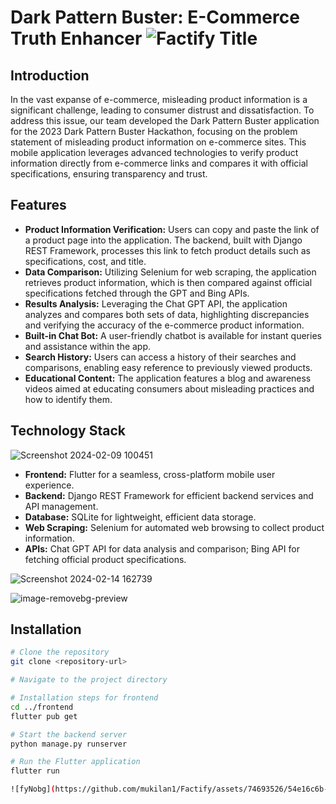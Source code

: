 # Dark Pattern Buster: E-Commerce Truth Enhancer  ![Factify Title](https://github.com/mukilan1/Factify/assets/74693526/38d90dfd-4bba-4670-9e43-80b65d02550f)


## Introduction

In the vast expanse of e-commerce, misleading product information is a significant challenge, leading to consumer distrust and dissatisfaction. To address this issue, our team developed the Dark Pattern Buster application for the 2023 Dark Pattern Buster Hackathon, focusing on the problem statement of misleading product information on e-commerce sites. This mobile application leverages advanced technologies to verify product information directly from e-commerce links and compares it with official specifications, ensuring transparency and trust.

## Features

- **Product Information Verification:** Users can copy and paste the link of a product page into the application. The backend, built with Django REST Framework, processes this link to fetch product details such as specifications, cost, and title.
- **Data Comparison:** Utilizing Selenium for web scraping, the application retrieves product information, which is then compared against official specifications fetched through the GPT and Bing APIs.
- **Results Analysis:** Leveraging the Chat GPT API, the application analyzes and compares both sets of data, highlighting discrepancies and verifying the accuracy of the e-commerce product information.
- **Built-in Chat Bot:** A user-friendly chatbot is available for instant queries and assistance within the app.
- **Search History:** Users can access a history of their searches and comparisons, enabling easy reference to previously viewed products.
- **Educational Content:** The application features a blog and awareness videos aimed at educating consumers about misleading practices and how to identify them.

## Technology Stack

![Screenshot 2024-02-09 100451](https://github.com/mukilan1/Factify/assets/74693526/1f94c50a-4dc9-4296-bf73-2a11ffd81334)

- **Frontend:** Flutter for a seamless, cross-platform mobile user experience.
- **Backend:** Django REST Framework for efficient backend services and API management.
- **Database:** SQLite for lightweight, efficient data storage.
- **Web Scraping:** Selenium for automated web browsing to collect product information.
- **APIs:** Chat GPT API for data analysis and comparison; Bing API for fetching official product specifications.

![Screenshot 2024-02-14 162739](https://github.com/mukilan1/Factify/assets/74693526/97f32f68-63f9-4a1b-81cc-0b1db7290257)

![image-removebg-preview](https://github.com/mukilan1/Factify/assets/74693526/58c0de1e-aa9f-44d5-aab1-861c69f0c7f7)

## Installation

```sh
# Clone the repository
git clone <repository-url>

# Navigate to the project directory

# Installation steps for frontend
cd ../frontend
flutter pub get

# Start the backend server
python manage.py runserver

# Run the Flutter application
flutter run

![fyNobg](https://github.com/mukilan1/Factify/assets/74693526/54e16c6b-185e-4c0b-9ee5-57a762c123ad)
